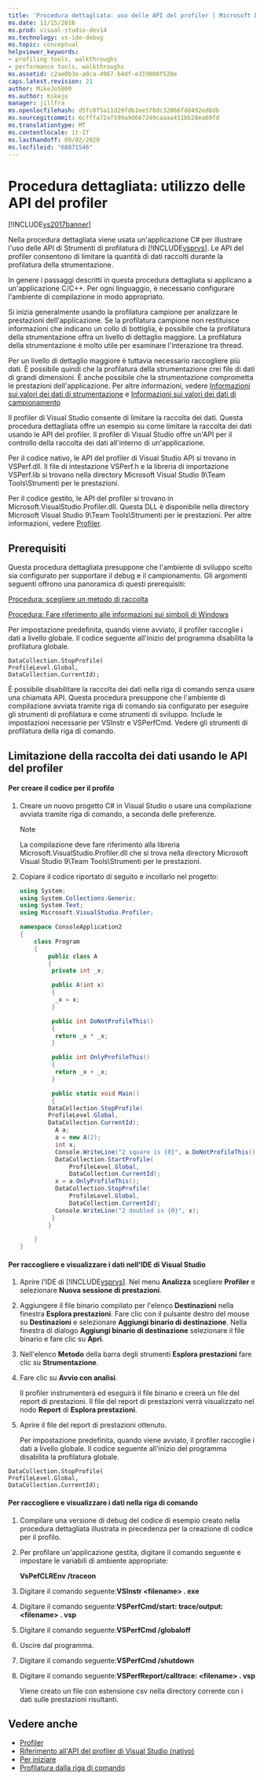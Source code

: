 ```yaml
---
title: 'Procedura dettagliata: uso delle API del profiler | Microsoft Docs'
ms.date: 11/15/2016
ms.prod: visual-studio-dev14
ms.technology: vs-ide-debug
ms.topic: conceptual
helpviewer_keywords:
- profiling tools, walkthroughs
- performance tools, walkthroughs
ms.assetid: c2ae0b3e-a0ca-4967-b4df-e319008f520e
caps.latest.revision: 21
author: MikeJo5000
ms.author: mikejo
manager: jillfra
ms.openlocfilehash: d5fc0f5a11d29fdb1ee570dc32066fdd492ed8db
ms.sourcegitcommit: 6cfffa72af599a9d667249caaaa411bb28ea69fd
ms.translationtype: MT
ms.contentlocale: it-IT
ms.lasthandoff: 09/02/2020
ms.locfileid: "68871546"
---
```

# <a name="walkthrough-using-profiler-apis"></a>Procedura dettagliata: utilizzo delle API del profiler
[!INCLUDE[vs2017banner](../includes/vs2017banner.md)]

Nella procedura dettagliata viene usata un'applicazione C# per illustrare l'uso delle API di Strumenti di profilatura di [!INCLUDE[vsprvs](../includes/vsprvs-md.md)]. Le API del profiler consentono di limitare la quantità di dati raccolti durante la profilatura della strumentazione.

 In genere i passaggi descritti in questa procedura dettagliata si applicano a un'applicazione C/C++. Per ogni linguaggio, è necessario configurare l'ambiente di compilazione in modo appropriato.

 Si inizia generalmente usando la profilatura campione per analizzare le prestazioni dell'applicazione. Se la profilatura campione non restituisce informazioni che indicano un collo di bottiglia, è possibile che la profilatura della strumentazione offra un livello di dettaglio maggiore. La profilatura della strumentazione è molto utile per esaminare l'interazione tra thread.

 Per un livello di dettaglio maggiore è tuttavia necessario raccogliere più dati. È possibile quindi che la profilatura della strumentazione crei file di dati di grandi dimensioni. È anche possibile che la strumentazione comprometta le prestazioni dell'applicazione. Per altre informazioni, vedere [Informazioni sui valori dei dati di strumentazione](../profiling/understanding-instrumentation-data-values.md) e [Informazioni sui valori dei dati di campionamento](../profiling/understanding-sampling-data-values.md)

 Il profiler di Visual Studio consente di limitare la raccolta dei dati. Questa procedura dettagliata offre un esempio su come limitare la raccolta dei dati usando le API del profiler. Il profiler di Visual Studio offre un'API per il controllo della raccolta dei dati all'interno di un'applicazione.

 Per il codice nativo, le API del profiler di Visual Studio API si trovano in VSPerf.dll. Il file di intestazione VSPerf.h e la libreria di importazione VSPerf.lib si trovano nella directory Microsoft Visual Studio 9\Team Tools\Strumenti per le prestazioni.

 Per il codice gestito, le API del profiler si trovano in Microsoft.VisualStudio.Profiler.dll. Questa DLL è disponibile nella directory Microsoft Visual Studio 9\Team Tools\Strumenti per le prestazioni. Per altre informazioni, vedere [Profiler](/previous-versions/ms242704(v=vs.140)).

## <a name="prerequisites"></a>Prerequisiti
 Questa procedura dettagliata presuppone che l'ambiente di sviluppo scelto sia configurato per supportare il debug e il campionamento. Gli argomenti seguenti offrono una panoramica di questi prerequisiti:

 [Procedura: scegliere un metodo di raccolta](../profiling/how-to-choose-collection-methods.md)

 [Procedura: Fare riferimento alle informazioni sui simboli di Windows](../profiling/how-to-reference-windows-symbol-information.md)

 Per impostazione predefinita, quando viene avviato, il profiler raccoglie i dati a livello globale. Il codice seguente all'inizio del programma disabilita la profilatura globale.

```
DataCollection.StopProfile(
ProfileLevel.Global,
DataCollection.CurrentId);
```

 È possibile disabilitare la raccolta dei dati nella riga di comando senza usare una chiamata API. Questa procedura presuppone che l'ambiente di compilazione avviata tramite riga di comando sia configurato per eseguire gli strumenti di profilatura e come strumenti di sviluppo. Include le impostazioni necessarie per VSInstr e VSPerfCmd. Vedere gli strumenti di profilatura della riga di comando.

## <a name="limiting-data-collection-using-profiler-apis"></a>Limitazione della raccolta dei dati usando le API del profiler

#### <a name="to-create-the-code-to-profile"></a>Per creare il codice per il profilo

1. Creare un nuovo progetto C# in Visual Studio o usare una compilazione avviata tramite riga di comando, a seconda delle preferenze.

    > [!NOTE]
    > La compilazione deve fare riferimento alla libreria Microsoft.VisualStudio.Profiler.dll che si trova nella directory Microsoft Visual Studio 9\Team Tools\Strumenti per le prestazioni.

2. Copiare il codice riportato di seguito e incollarlo nel progetto:

    ```csharp
    using System;
    using System.Collections.Generic;
    using System.Text;
    using Microsoft.VisualStudio.Profiler;

    namespace ConsoleApplication2
    {
        class Program
        {
            public class A
            {
             private int _x;

             public A(int x)
             {
              _x = x;
             }

             public int DoNotProfileThis()
             {
              return _x * _x;
             }

             public int OnlyProfileThis()
             {
              return _x + _x;
             }

             public static void Main()
             {
            DataCollection.StopProfile(
            ProfileLevel.Global,
            DataCollection.CurrentId);
              A a;
              a = new A(2);
              int x;
              Console.WriteLine("2 square is {0}", a.DoNotProfileThis());
              DataCollection.StartProfile(
                  ProfileLevel.Global,
                  DataCollection.CurrentId);
              x = a.OnlyProfileThis();
              DataCollection.StopProfile(
                  ProfileLevel.Global,
                  DataCollection.CurrentId);
              Console.WriteLine("2 doubled is {0}", x);
             }
            }

        }
    }
    ```

#### <a name="to-collect-and-view-data-in-the-visual-studio-ide"></a>Per raccogliere e visualizzare i dati nell'IDE di Visual Studio

1. Aprire l'IDE di [!INCLUDE[vsprvs](../includes/vsprvs-md.md)]. Nel menu **Analizza** scegliere **Profiler** e selezionare **Nuova sessione di prestazioni**.

2. Aggiungere il file binario compilato per l'elenco **Destinazioni** nella finestra **Esplora prestazioni**. Fare clic con il pulsante destro del mouse su **Destinazioni** e selezionare **Aggiungi binario di destinazione**. Nella finestra di dialogo **Aggiungi binario di destinazione** selezionare il file binario e fare clic su **Apri**.

3. Nell'elenco **Metodo** della barra degli strumenti **Esplora prestazioni** fare clic su **Strumentazione**.

4. Fare clic su **Avvio con analisi**.

    Il profiler instrumenterà ed eseguirà il file binario e creerà un file del report di prestazioni. Il file del report di prestazioni verrà visualizzato nel nodo **Report** di **Esplora prestazioni**.

5. Aprire il file del report di prestazioni ottenuto.

   Per impostazione predefinita, quando viene avviato, il profiler raccoglie i dati a livello globale. Il codice seguente all'inizio del programma disabilita la profilatura globale.

```
DataCollection.StopProfile(
ProfileLevel.Global,
DataCollection.CurrentId);
```

#### <a name="to-collect-and-view-data-at-the-command-line"></a>Per raccogliere e visualizzare i dati nella riga di comando

1. Compilare una versione di debug del codice di esempio creato nella procedura dettagliata illustrata in precedenza per la creazione di codice per il profilo.

2. Per profilare un'applicazione gestita, digitare il comando seguente e impostare le variabili di ambiente appropriate:

     **VsPefCLREnv /traceon**

3. Digitare il comando seguente:**VSInstr \<filename> . exe**

4. Digitare il comando seguente:**VSPerfCmd/start: trace/output: \<filename> . vsp**

5. Digitare il comando seguente:**VSPerfCmd /globaloff**

6. Uscire dal programma.

7. Digitare il comando seguente:**VSPerfCmd /shutdown**

8. Digitare il comando seguente:**VSPerfReport/calltrace: \<filename> . vsp**

     Viene creato un file con estensione csv nella directory corrente con i dati sulle prestazioni risultanti.

## <a name="see-also"></a>Vedere anche

- [Profiler](/previous-versions/ms242704(v=vs.140))
- [Riferimento all'API del profiler di Visual Studio (nativo)](../profiling/visual-studio-profiler-api-reference-native.md)
- [Per iniziare](../profiling/getting-started-with-performance-tools.md)
- [Profilatura dalla riga di comando](../profiling/using-the-profiling-tools-from-the-command-line.md)